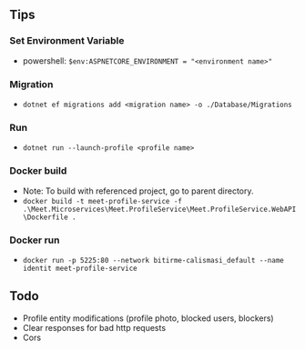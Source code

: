 ## Tips

### Set Environment Variable
- powershell: `$env:ASPNETCORE_ENVIRONMENT = "<environment name>"`

### Migration
- `dotnet ef migrations add <migration name> -o ./Database/Migrations`

### Run
- `dotnet run --launch-profile <profile name>`

### Docker build
- Note: To build with referenced project, go to parent directory.
- `docker build -t meet-profile-service -f .\Meet.Microservices\Meet.ProfileService\Meet.ProfileService.WebAPI\Dockerfile .`

### Docker run
- `docker run -p 5225:80 --network bitirme-calismasi_default --name identit meet-profile-service`

## Todo
- Profile entity modifications (profile photo, blocked users, blockers)
- Clear responses for bad http requests
- Cors